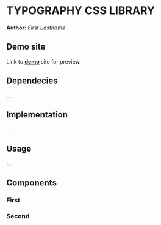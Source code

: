 # TYPOGRAPHY CSS LIBRARY #
**Author:** *First Lastname*
## Demo site
Link to **[demo](http://sarajuliefrajtova.github.io/typography/)** site for preview.
## Dependecies
...
## Implementation
...
## Usage
...
## Components
### First
### Second
